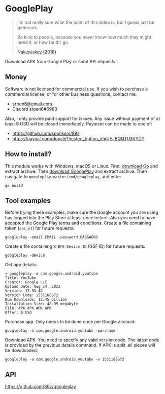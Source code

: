 # GooglePlay

> I’m not really sure what the point of this video is, but I guess just be
> generous.
>
> Be kind to people, because you never know how much they might need it, or how
> far it’ll go.
>
> [NakeyJakey (2018)](//youtube.com/watch?v=Cr0UYNKmrUs)

Download APK from Google Play or send API requests

## Money

Software is not licensed for commercial use. If you wish to purchase a
commercial license, or for other business questions, contact me:

- srpen6@gmail.com
- Discord srpen6#6983

Also, I only provide paid support for issues. Any issue without payment of at
least 9 USD will be closed immediately. Payment can be made to one of:

- https://github.com/sponsors/89z
- <https://paypal.com/donate?hosted_button_id=UEJBQQTU3VYDY>

## How to install?

This module works with Windows, macOS or Linux. First, [download Go][2] and
extract archive. Then [download&nbsp;GooglePlay][3] and extract archive. Then
navigate to `googleplay-master/cmd/googleplay`, and enter:

~~~
go build
~~~

[2]://go.dev/dl
[3]://github.com/89z/googleplay/archive/refs/heads/master.zip

## Tool examples

Before trying these examples, make sure the Google account you are using has
logged into the Play&nbsp;Store at least once before. Also you need to have
accepted the Google Play terms and conditions. Create a file containing token
(`aas_et`) for future requests:

~~~
googleplay -email EMAIL -password PASSWORD
~~~

Create a file containing `X-DFE-Device-ID` (GSF ID) for future requests:

~~~
googleplay -device
~~~

Get app details:

~~~
> googleplay -a com.google.android.youtube
Title: YouTube
Creator: Google LLC
Upload Date: Aug 24, 2022
Version: 17.33.42
Version Code: 1531188672
Num Downloads: 12.45 billion
Installation Size: 48.99 megabyte
File: APK APK APK APK
Offer: 0 USD
~~~

Purchase app. Only needs to be done once per Google account:

~~~
googleplay -a com.google.android.youtube -purchase
~~~

Download APK. You need to specify any valid version code. The latest code is
provided by the previous details command. If APK is split, all pieces will be
downloaded:

~~~
googleplay -a com.google.android.youtube -v 1531188672
~~~

## API

https://github.com/89z/googleplay
